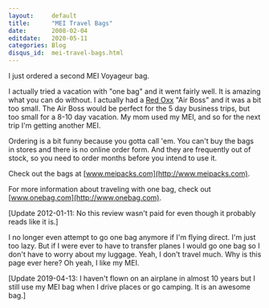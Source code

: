 ```yaml
---
layout:     default
title:      "MEI Travel Bags"
date:       2008-02-04
editdate:   2020-05-11
categories: Blog
disqus_id:  mei-travel-bags.html
---
```


I just ordered a second MEI Voyageur bag.

I actually tried a vacation with "one bag" and it went fairly well. It is amazing what you can do without. I actually had a [Red Oxx](http://www.redoxx.com) "Air Boss" and it was a bit too small. The Air Boss would be perfect for the 5 day business trips, but too small for a 8-10 day vacation. My mom used my MEI, and so for the next trip I'm getting another MEI.

Ordering is a bit funny because you gotta call 'em. You can't buy the bags in stores and there is no online order form. And they are frequently out of stock, so you need to order months before you intend to use it.

Check out the bags at [www.meipacks.com](http://www.meipacks.com).

For more information about traveling with one bag, check out [www.onebag.com](http://www.onebag.com).

[Update 2012-01-11: No this review wasn't paid for even though it probably reads like it is.]

I no longer even attempt to go one bag anymore if I'm flying direct.  I'm just too lazy.  But if I were ever to have to transfer planes I would go one bag so I don't have to worry about my luggage.  Yeah, I don't travel much.  Why is this page ever here?  Oh yeah, I like my MEI.

[Update 2019-04-13: I haven't flown on an airplane in almost 10 years but I still use my MEI bag when I drive places or go camping.  It is an awesome bag.]